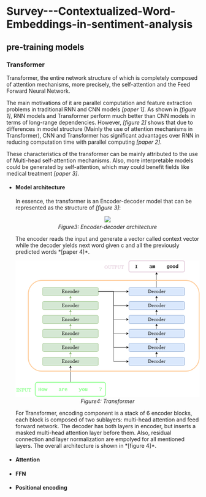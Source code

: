 # Survey---Contextualized-Word-Embeddings-in-sentiment-analysis

## pre-training models
### Transformer
Transformer, the entire network structure of which is completely composed of attention mechanisms, more precisely, the self-attention and the Feed Forward Neural Network.

The main motivations of it are parallel computation and feature extraction problems in traditional RNN and CNN models *[paper 1]*. As shown in *[figure 1]*, RNN models and Transformer perform much better than CNN models in terms of long-range dependencies. However, *[figure 2]* shows that due to differences in model structure (Mainly the use of attention mechanisms in Transformer), CNN and Transformer has significant advantages over RNN in reducing computation time with parallel computing *[paper 2]*.

These characteristics of the transformer can be mainly attributed to the use of Multi-head self-attention mechanisms. Also, more interpretable models could be generated by self-attention, which may could benefit fields like medical treatment *[paper 3]*.

- #### Model architecture
   In essence, the transformer is an Encoder-decoder model that can be represented as the structure of *[figure 3]*:
   <p align="center">
   <img src="https://cdn-images-1.medium.com/max/1600/1*Ismhi-muID5ooWf3ZIQFFg.png" width="700">
   <br><i>Figure3: Encoder-decoder architecture</i>
   </p>
   The encoder reads the input and generate a vector called context vector while the decoder yields next word given c and all the previously predicted words *[paper 4]*. 
   <p align="center">
   <img src="https://raw.githubusercontent.com/DemonAuditore/MarkdownPhotos/master/Transformer/Transfomer.png" width="700">
   <br><i>Figure4: Transformer</i>
   </p>
    For Transformer, encoding component is a stack of 6 encoder blocks, each block is composed of two sublayers:  multi-head attention and feed forward network. The decoder has both layers in encoder, but inserts a masked multi-head attention layer before them. Also, residual connection and layer normalization are empolyed for all mentioned layers. The overall architecture is shown in *[figure 4]*.

 - #### Attention
 - #### FFN
 - #### Positional encoding
